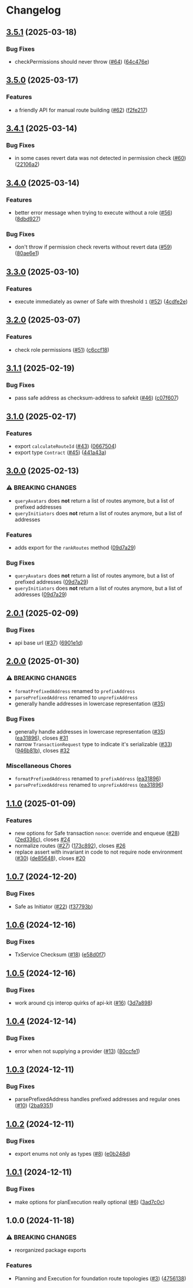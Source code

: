 # Changelog

## [3.5.1](https://github.com/gnosisguild/ser-kit/compare/v3.5.0...v3.5.1) (2025-03-18)


### Bug Fixes

* checkPermissions should never throw ([#64](https://github.com/gnosisguild/ser-kit/issues/64)) ([64c476e](https://github.com/gnosisguild/ser-kit/commit/64c476e4914bce50bcf663a3028c56306f09f153))

## [3.5.0](https://github.com/gnosisguild/ser-kit/compare/v3.4.1...v3.5.0) (2025-03-17)


### Features

* a friendly API for manual route building ([#62](https://github.com/gnosisguild/ser-kit/issues/62)) ([f2fe217](https://github.com/gnosisguild/ser-kit/commit/f2fe21735925cf6c668c13591b4a3dca6cde91d3))

## [3.4.1](https://github.com/gnosisguild/ser-kit/compare/v3.4.0...v3.4.1) (2025-03-14)


### Bug Fixes

* in some cases revert data was not detected in permission check ([#60](https://github.com/gnosisguild/ser-kit/issues/60)) ([22106a2](https://github.com/gnosisguild/ser-kit/commit/22106a2bd3dd2b5446191e5843f7927aa747d1f3))

## [3.4.0](https://github.com/gnosisguild/ser-kit/compare/v3.3.0...v3.4.0) (2025-03-14)


### Features

* better error message when trying to execute without a role ([#56](https://github.com/gnosisguild/ser-kit/issues/56)) ([8dbd927](https://github.com/gnosisguild/ser-kit/commit/8dbd927140d376ba97f3370f1627a29b1f2b0bef))


### Bug Fixes

* don't throw if permission check reverts without revert data ([#59](https://github.com/gnosisguild/ser-kit/issues/59)) ([80ae6e1](https://github.com/gnosisguild/ser-kit/commit/80ae6e1dc383a6d2780fa674c6406a32044f23e9))

## [3.3.0](https://github.com/gnosisguild/ser-kit/compare/v3.2.0...v3.3.0) (2025-03-10)


### Features

* execute immediately as owner of Safe with threshold `1` ([#52](https://github.com/gnosisguild/ser-kit/issues/52)) ([4cdfe2e](https://github.com/gnosisguild/ser-kit/commit/4cdfe2e864f671de67010f7beb40141f9da174e6))

## [3.2.0](https://github.com/gnosisguild/ser-kit/compare/v3.1.1...v3.2.0) (2025-03-07)


### Features

* check role permissions ([#51](https://github.com/gnosisguild/ser-kit/issues/51)) ([c6ccf18](https://github.com/gnosisguild/ser-kit/commit/c6ccf180c5274b70df3feafe7a35189a3e017e2e))

## [3.1.1](https://github.com/gnosisguild/ser-kit/compare/v3.1.0...v3.1.1) (2025-02-19)


### Bug Fixes

* pass safe address as checksum-address to safekit ([#46](https://github.com/gnosisguild/ser-kit/issues/46)) ([c07f607](https://github.com/gnosisguild/ser-kit/commit/c07f6075816aef1952bc66a81d1cd13d903376bb))

## [3.1.0](https://github.com/gnosisguild/ser-kit/compare/v3.0.0...v3.1.0) (2025-02-17)


### Features

* export `calculateRouteId` ([#43](https://github.com/gnosisguild/ser-kit/issues/43)) ([0667504](https://github.com/gnosisguild/ser-kit/commit/06675047cc5758efe54d7382d9f8a7779b97c6bc))
* export type `Contract` ([#45](https://github.com/gnosisguild/ser-kit/issues/45)) ([441a43a](https://github.com/gnosisguild/ser-kit/commit/441a43abcd2e9f69074602112f1fe774ca5cc7df))

## [3.0.0](https://github.com/gnosisguild/ser-kit/compare/v2.0.1...v3.0.0) (2025-02-13)


### ⚠ BREAKING CHANGES

* `queryAvatars` does **not** return a list of routes anymore, but a list of prefixed addresses
* `queryInitiators` does **not** return a list of routes anymore, but a list of addresses

### Features

* adds export for the `rankRoutes` method ([09d7a29](https://github.com/gnosisguild/ser-kit/commit/09d7a29bd1cb82b4bc1d50ce311f4ff20fe8115c))


### Bug Fixes

* `queryAvatars` does **not** return a list of routes anymore, but a list of prefixed addresses ([09d7a29](https://github.com/gnosisguild/ser-kit/commit/09d7a29bd1cb82b4bc1d50ce311f4ff20fe8115c))
* `queryInitiators` does **not** return a list of routes anymore, but a list of addresses ([09d7a29](https://github.com/gnosisguild/ser-kit/commit/09d7a29bd1cb82b4bc1d50ce311f4ff20fe8115c))

## [2.0.1](https://github.com/gnosisguild/ser-kit/compare/v2.0.0...v2.0.1) (2025-02-09)


### Bug Fixes

* api base url ([#37](https://github.com/gnosisguild/ser-kit/issues/37)) ([6901e1d](https://github.com/gnosisguild/ser-kit/commit/6901e1d84ac5e7fa023beaa1e8bef27e2458f0a9))

## [2.0.0](https://github.com/gnosisguild/ser-kit/compare/v1.1.0...v2.0.0) (2025-01-30)


### ⚠ BREAKING CHANGES

* `formatPrefixedAddress` renamed to `prefixAddress`
* `parsePrefixedAddress` renamed to `unprefixAddress`
* generally handle addresses in lowercase representation ([#35](https://github.com/gnosisguild/ser-kit/issues/35))

### Bug Fixes

* generally handle addresses in lowercase representation ([#35](https://github.com/gnosisguild/ser-kit/issues/35)) ([ea31896](https://github.com/gnosisguild/ser-kit/commit/ea31896b99bbfa564281f0cf9b0af245b454fc4c)), closes [#31](https://github.com/gnosisguild/ser-kit/issues/31)
* narrow `TransactionRequest` type to indicate it's serializable ([#33](https://github.com/gnosisguild/ser-kit/issues/33)) ([946b81b](https://github.com/gnosisguild/ser-kit/commit/946b81b80106bb96ebe9a73e0614a314ac0e81b0)), closes [#32](https://github.com/gnosisguild/ser-kit/issues/32)


### Miscellaneous Chores

* `formatPrefixedAddress` renamed to `prefixAddress` ([ea31896](https://github.com/gnosisguild/ser-kit/commit/ea31896b99bbfa564281f0cf9b0af245b454fc4c))
* `parsePrefixedAddress` renamed to `unprefixAddress` ([ea31896](https://github.com/gnosisguild/ser-kit/commit/ea31896b99bbfa564281f0cf9b0af245b454fc4c))

## [1.1.0](https://github.com/gnosisguild/ser-kit/compare/v1.0.7...v1.1.0) (2025-01-09)


### Features

* new options for Safe transaction `nonce`: override and enqueue ([#28](https://github.com/gnosisguild/ser-kit/issues/28)) ([2ed336c](https://github.com/gnosisguild/ser-kit/commit/2ed336cbad514bfd3072fa47ad53fed8be0fe4b2)), closes [#24](https://github.com/gnosisguild/ser-kit/issues/24)
* normalize routes ([#27](https://github.com/gnosisguild/ser-kit/issues/27)) ([173c892](https://github.com/gnosisguild/ser-kit/commit/173c892394378aaff698484e9cde5f4296351cbd)), closes [#26](https://github.com/gnosisguild/ser-kit/issues/26)
* replace assert with invariant in code to not require node environment ([#30](https://github.com/gnosisguild/ser-kit/issues/30)) ([de85648](https://github.com/gnosisguild/ser-kit/commit/de856483635c76a51c338df23f4eb9107383b390)), closes [#20](https://github.com/gnosisguild/ser-kit/issues/20)

## [1.0.7](https://github.com/gnosisguild/ser-kit/compare/v1.0.6...v1.0.7) (2024-12-20)


### Bug Fixes

* Safe as Initiator ([#22](https://github.com/gnosisguild/ser-kit/issues/22)) ([f37793b](https://github.com/gnosisguild/ser-kit/commit/f37793bbe0dfe1bd4a696fc7e433f3570f012eab))

## [1.0.6](https://github.com/gnosisguild/ser-kit/compare/v1.0.5...v1.0.6) (2024-12-16)


### Bug Fixes

* TxService Checksum ([#18](https://github.com/gnosisguild/ser-kit/issues/18)) ([e58d0f7](https://github.com/gnosisguild/ser-kit/commit/e58d0f73e30248af35bbf6cfd14587a901b2ecb9))

## [1.0.5](https://github.com/gnosisguild/ser-kit/compare/v1.0.4...v1.0.5) (2024-12-16)


### Bug Fixes

* work around cjs interop quirks of api-kit ([#16](https://github.com/gnosisguild/ser-kit/issues/16)) ([3d7a898](https://github.com/gnosisguild/ser-kit/commit/3d7a898e20acbf41af261374cb61aca0f04724d4))

## [1.0.4](https://github.com/gnosisguild/ser-kit/compare/v1.0.3...v1.0.4) (2024-12-14)


### Bug Fixes

* error when not supplying a provider ([#13](https://github.com/gnosisguild/ser-kit/issues/13)) ([80ccfe1](https://github.com/gnosisguild/ser-kit/commit/80ccfe144eb8504151b13125ec948fc9f9f624f8))

## [1.0.3](https://github.com/gnosisguild/ser-kit/compare/v1.0.2...v1.0.3) (2024-12-11)


### Bug Fixes

* parsePrefixedAddress handles prefixed addresses and regular ones ([#10](https://github.com/gnosisguild/ser-kit/issues/10)) ([2ba9351](https://github.com/gnosisguild/ser-kit/commit/2ba93514e3572270d5458bda537078d5988cdf33))

## [1.0.2](https://github.com/gnosisguild/ser-kit/compare/v1.0.1...v1.0.2) (2024-12-11)


### Bug Fixes

* export enums not only as types ([#8](https://github.com/gnosisguild/ser-kit/issues/8)) ([e0b248d](https://github.com/gnosisguild/ser-kit/commit/e0b248d0141bf4cae20f0b3e540b7a1c3e98709f))

## [1.0.1](https://github.com/gnosisguild/ser-kit/compare/v1.0.0...v1.0.1) (2024-12-11)


### Bug Fixes

* make options for planExecution really optional ([#6](https://github.com/gnosisguild/ser-kit/issues/6)) ([3ad7c0c](https://github.com/gnosisguild/ser-kit/commit/3ad7c0c0a5574264884fe5ab02bd9a6e3ffa77ea))

## 1.0.0 (2024-11-18)


### ⚠ BREAKING CHANGES

* reorganized package exports

### Features

* Planning and Execution for foundation route topologies ([#3](https://github.com/gnosisguild/ser-kit/issues/3)) ([4756138](https://github.com/gnosisguild/ser-kit/commit/4756138645a21068f3b5dcd76bbf5b619102112d))
